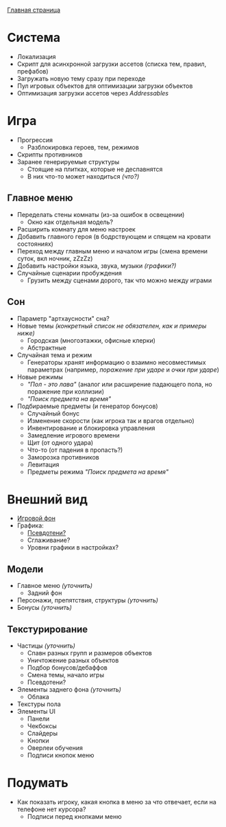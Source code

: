 [Главная страница](README.md)

# Система

- Локализация
- Скрипт для асинхронной загрузки ассетов (списка тем, правил, префабов)
- Загружать новую тему сразу при переходе
- Пул игровых объектов для оптимизации загрузки объектов
- Оптимизация загрузки ассетов через *Addressables*

# Игра

- Прогрессия
  - Разблокировка героев, тем, режимов
- Скрипты противников
- Заранее генерируемые структуры
  - Стоящие на плитках, которые не деспавнятся
  - В них что-то может находиться *(что?)*

## Главное меню

- Переделать стены комнаты (из-за ошибок в освещении)
  - Окно как отдельная модель?
- Расширить комнату для меню настроек
- Добавить главного героя (в бодрствующем и спящем на кровати состояниях)
- Переход между главным меню и началом игры (смена времени суток, вкл ночник, zZzZz)
- Добавить настройки языка, звука, музыки *(графики?)*
- Случайные сценарии пробуждения
  - Грузить между сценами дорого, так что можно между играми

## Сон

- Параметр "артхаусности" сна?
- Новые темы *(конкретный список не обязателен, как и примеры ниже)*
  - Городская (многоэтажки, офисные клерки)
  - Абстрактные
- Случайная тема и режим
  - Генераторы хранят информацию о взаимно несовместимых параметрах (например, *поражение при ударе* и *очки при ударе*)
- Новые режимы
  - *"Пол - это лава"* (аналог или расширение падающего пола, но поражение при коллизии)
  - *"Поиск предмета на время"*
- Подбираемые предметы (и генератор бонусов)
  - Случайный бонус
  - Изменение скорости (как игрока так и врагов отдельно)
  - Инвентирование и блокировка управления
  - Замедление игрового времени
  - Щит (от одного удара)
  - Что-то (от падения в пропасть?)
  - Заморозка противников
  - Левитация
  - Предметы режима *"Поиск предмета на время"*

# Внешний вид

- [Игровой фон](#gamebg)
- Графика:
  - [Псевдотени?](#blobshadows)
  - Сглаживание?
  - Уровни графики в настройках?

## Модели

- Главное меню *(уточнить)*
  - Задний фон
- Персонажи, препятствия, структуры *(уточнить)*
- Бонусы *(уточнить)*

## Текстурирование

- Частицы *(уточнить)*
  - Спавн разных групп и размеров объектов
  - Уничтожение разных объектов
  - Подбор бонусов/дебаффов
  - Смена темы, начало игры
  - <a name = "blobshadows">Псевдотени?</a>
- <a name = "gamebg">Элементы заднего фона *(уточнить)*</a>
  - Облака
- Текстуры пола
- Элементы UI
  - Панели
  - Чекбоксы
  - Слайдеры
  - Кнопки
  - Оверлеи обучения
  - Подписи кнопок меню

# Подумать

- Как показать игроку, какая кнопка в меню за что отвечает, если на телефоне нет курсора?
  - Подписи перед кнопками меню
